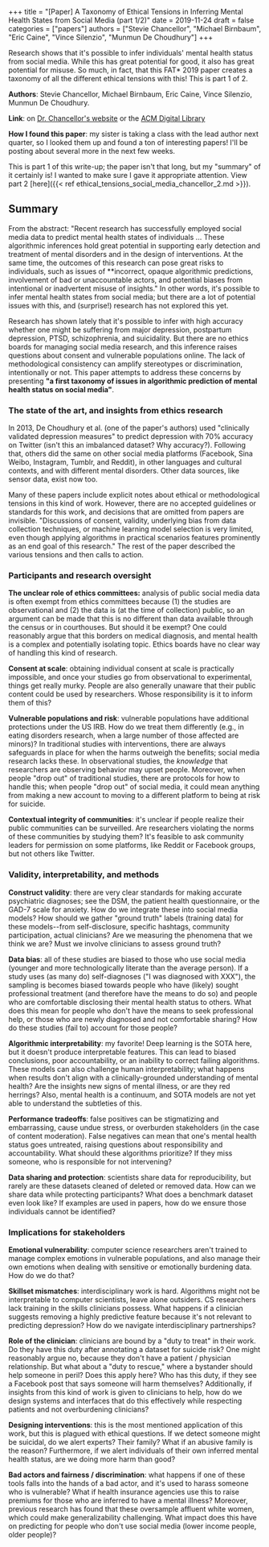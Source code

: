 +++
title = "[Paper] A Taxonomy of Ethical Tensions in Inferring Mental Health States from Social Media (part 1/2)"
date = 2019-11-24
draft = false
categories = ["papers"]
authors = ["Stevie Chancellor", "Michael Birnbaum", "Eric Caine", "Vince Silenzio", "Munmun De Choudhury"]
+++

Research shows that it's possible to infer individuals' mental health status from social media. While this has great potential for good, it also has great potential for misuse. So much, in fact, that this FAT* 2019 paper creates a taxonomy of all the different ethical tensions with this! This is part 1 of 2.

<!--more-->

**Authors**: Stevie Chancellor, Michael Birnbaum, Eric Caine, Vince Silenzio, Munmun De Choudhury.

**Link**: on [Dr. Chancellor's website](http://steviechancellor.com/wp-content/uploads/2019/03/taxonomy-prediction-mh-fat2019.pdf) or the [ACM Digital Library](https://dl.acm.org/doi/abs/10.1145/3287560.3287587)


**How I found this paper**: my sister is taking a class with the lead author next quarter, so I looked them up and found a ton of interesting papers! I'll be posting about several more in the next few weeks.

This is part 1 of this write-up; the paper isn't that long, but my "summary" of it certainly is! I wanted to make sure I gave it appropriate attention. View part 2 [here]({{< ref ethical_tensions_social_media_chancellor_2.md >}}).

## Summary
From the abstract: "Recent research has successfully employed social media data to predict mental health states of individuals ... These algorithmic inferences hold great potential in supporting early detection and treatment of mental disorders and in the design of interventions. At the same time, the outcomes of this research can pose great risks to individuals, such as issues of **incorrect, opaque algorithmic predictions, involvement of bad or unaccountable actors, and potential biases from intentional or inadvertent misuse of insights." In other words, it's possible to infer mental health states from social media; but there are a lot of potential issues with this, and (surprise!) research has not explored this yet.

Research has shown lately that it's possible to infer with high accuracy whether one might be suffering from major depression, postpartum depression, PTSD, schizophrenia, and suicidality. But there are no ethics boards for managing social media research, and this inference raises questions about consent and vulnerable populations online. The lack of methodological consistency can amplify stereotypes or discrimination, intentionally or not. This paper attempts to address these concerns by presenting **"a first taxonomy of issues in algorithmic prediction of mental health status on social media"**.

### The state of the art, and insights from ethics research
In 2013, De Choudhury et al. (one of the paper's authors) used "clinically validated depression measures" to predict depression with 70% accuracy on Twitter (isn't this an imbalanced dataset? Why accuracy?). Following that, others did the same on other social media platforms (Facebook, Sina Weibo, Instagram, Tumblr, and Reddit), in other languages and cultural contexts, and with different mental disorders. Other data sources, like sensor data, exist now too.

Many of these papers include explicit notes about ethical or methodological tensions in this kind of work. However, there are no accepted guidelines or standards for this work, and decisions that are omitted from papers are invisible. "Discussions of consent, validity, underlying bias from data collection techniques, or machine learning model selection is very limited, even though applying algorithms in practical scenarios features prominently as an end goal of this research." The rest of the paper described the various tensions and then calls to action.

### Participants and research oversight
**The unclear role of ethics committees:** analysis of public social media data is often exempt from ethics committees because (1) the studies are observational and (2) the data is (at the time of collection) public, so an argument can be made that this is no different than data available through the census or in courthouses. But should it be exempt? One could reasonably argue that this borders on medical diagnosis, and mental health is a complex and potentially isolating topic. Ethics boards have no clear way of handling this kind of research.

**Consent at scale**: obtaining individual consent at scale is practically impossible, and once your studies go from observational to experimental, things get really murky. People are also generally unaware that their public content could be used by researchers. Whose responsibility is it to inform them of this?

**Vulnerable populations and risk**: vulnerable populations have additional protections under the US IRB. How do we treat them differently (e.g., in eating disorders research, when a large number of those affected are minors)? In traditional studies with interventions, there are always safeguards in place for when the harms outweigh the benefits; social media research lacks these. In observational studies, the *knowledge* that researchers are observing behavior may upset people. Moreover, when people "drop out" of traditional studies, there are protocols for how to handle this; when people "drop out" of social media, it could mean anything from making a new account to moving to a different platform to being at risk for suicide.

**Contextual integrity of communities**: it's unclear if people realize their public communities can be surveilled. Are researchers violating the norms of these communities by studying them? It's feasible to ask community leaders for permission on some platforms, like Reddit or Facebook groups, but not others like Twitter.

### Validity, interpretability, and methods
**Construct validity**: there are very clear standards for making accurate psychiatric diagnoses; see the DSM, the patient health questionnaire, or the GAD-7 scale for anxiety. How do we integrate these into social media models? How should we gather "ground truth" labels (training data) for these models--from self-disclosure, specific hashtags, community participation, actual clinicians? Are we measuring the phenomena that we think we are? Must we involve clinicians to assess ground truth?

**Data bias**: all of these studies are biased to those who use social media (younger and more technologically literate than the average person). If a study uses (as many do) self-diagnoses ("I was diagnosed with XXX"), the sampling is becomes biased towards people who have (likely) sought professional treatment (and therefore have the means to do so) and people who are comfortable disclosing their mental health status to others. What does this mean for people who don't have the means to seek professional help, or those who are newly diagnosed and not comfortable sharing? How do these studies (fail to) account for those people?

**Algorithmic interpretability**: my favorite! Deep learning is the SOTA here, but it doesn't produce interpretable features. This can lead to biased conclusions, poor accountability, or an inability to correct failing algorithms. These models can also challenge human interpretability; what happens when results don't align with a clinically-grounded understanding of mental health? Are the insights new signs of mental illness, or are they red herrings? Also, mental health is a continuum, and SOTA models are not yet able to understand the subtleties of this.

**Performance tradeoffs**: false positives can be stigmatizing and embarrassing, cause undue stress, or overburden stakeholders (in the case of content moderation). False negatives can mean that one's mental health status goes untreated, raising questions about responsibility and accountability. What should these algorithms prioritize? If they miss someone, who is responsible for not intervening?

**Data sharing and protection**: scientists share data for reproducibility, but rarely are these datasets cleaned of deleted or removed data. How can we share data while protecting participants? What does a benchmark dataset even look like? If examples are used in papers, how do we ensure those individuals cannot be identified?

### Implications for stakeholders
**Emotional vulnerability**: computer science researchers aren't trained to manage complex emotions in vulnerable populations, and also manage their own emotions when dealing with sensitive or emotionally burdening data. How do we do that?

**Skillset mismatches**: interdisciplinary work is hard. Algorithms might not be interpretable to computer scientists, leave alone outsiders. CS researchers lack training in the skills clinicians possess. What happens if a clinician suggests removing a highly predictive feature because it's not relevant to predicting depression? How do we navigate interdisciplinary partnerships?

**Role of the clinician**: clinicians are bound by a "duty to treat" in their work. Do they have this duty after annotating a dataset for suicide risk? One might reasonably argue no, because they don't have a patient / physician relationship. But what about a "duty to rescue," where a bystander should help someone in peril? Does this apply here? Who has this duty, if they see a Facebook post that says someone will harm themselves? Additionally, if insights from this kind of work is given to clinicians to help, how do we design systems and interfaces that do this effectively while respecting patients and not overburdening clinicians?

**Designing interventions**: this is the most mentioned application of this work, but this is plagued with ethical questions. If we detect someone might be suicidal, do we alert experts? Their family? What if an abusive family is the reason? Furthermore, if we alert individuals of their own inferred mental health status, are we doing more harm than good?

**Bad actors and fairness / discrimination**: what happens if one of these tools falls into the hands of a bad actor, and it's used to harass someone who is vulnerable? What if health insurance agencies use this to raise premiums for those who are inferred to have a mental illness? Moreover, previous research has found that these oversample affluent white women, which could make generalizability challenging. What impact does this have on predicting for people who don't use social media (lower income people, older people)?





